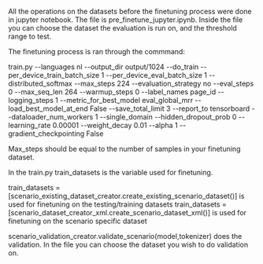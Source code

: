 All the operations on the datasets before the finetuning process were done in jupyter notebook. The file is pre_finetune_jupyter.ipynb. Inside the file you can choose the dataset the evaluation is run on, and the threshold range to test.

The finetuning process is ran through the commmand:

train.py --languages nl --output_dir output/1024 --do_train --per_device_train_batch_size 1 --per_device_eval_batch_size 1 --distributed_softmax --max_steps 224 --evaluation_strategy no --eval_steps 0 --max_seq_len 264 --warmup_steps 0 --label_names page_id --logging_steps 1 --metric_for_best_model eval_global_mrr --load_best_model_at_end False --save_total_limit 3 --report_to tensorboard --dataloader_num_workers 1 --single_domain --hidden_dropout_prob 0 --learning_rate 0.00001 --weight_decay 0.01 --alpha 1 --gradient_checkpointing False

Max_steps should be equal to the number of samples in your finetuning dataset.

In the train.py train_datasets is the variable used for finetuning.

train_datasets = [scenario_existing_dataset_creator.create_existing_scenario_dataset()] is used for finetuning on the testing/training datasets
train_datasets = [scenario_dataset_creator_xml.create_scenario_dataset_xml()] is used for finetuning on the scenario specific dataset


scenario_validation_creator.validate_scenario(model,tokenizer) does the validation. In the file you can choose the dataset you wish to do validation on.
